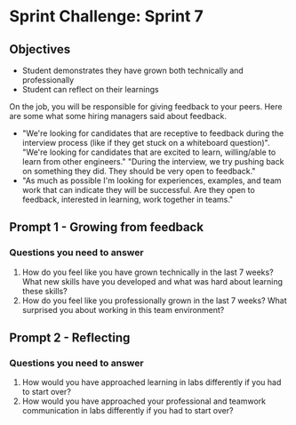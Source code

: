 # Sprint Challenge: Sprint 7

## Objectives

- Student demonstrates they have grown both technically and professionally
- Student can reflect on their learnings

On the job, you will be responsible for giving feedback to your peers. Here are some what some hiring managers said about feedback.
- "We're looking for candidates that are receptive to feedback during the interview process (like if they get stuck on a whiteboard question)". "We're looking for candidates that are excited to learn, willing/able to learn from other engineers." "During the interview, we try pushing back on something they did. They should be very open to feedback."
- "As much as possible I'm looking for experiences, examples, and team work that can indicate they will be successful. Are they open to feedback, interested in learning, work together in teams."

## Prompt 1 - Growing from feedback

### Questions you need to answer

1. How do you feel like you have grown technically in the last 7 weeks? What new skills have you developed and what was hard about learning these skills?
2. How do you feel like you professionally grown in the last 7 weeks? What surprised you about working in this team environment?

## Prompt 2 - Reflecting 

### Questions you need to answer

1. How would you have approached learning in labs differently if you had to start over?
2. How would you have approached your professional and teamwork communication in labs differently if you had to start over?


